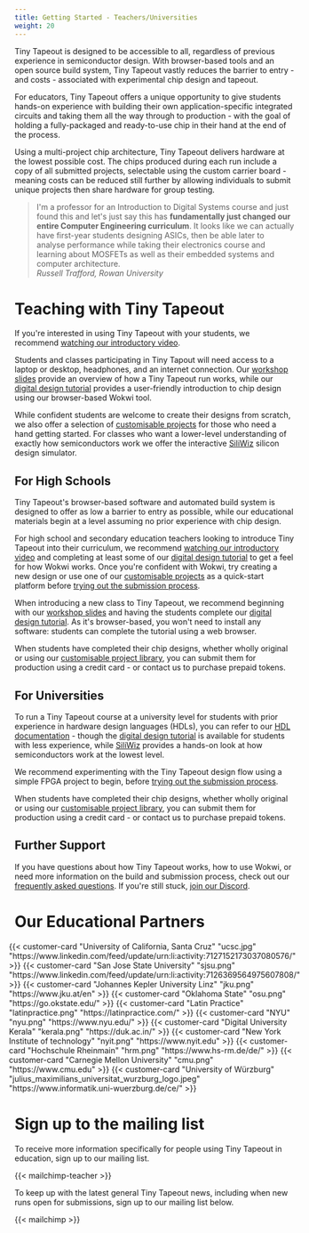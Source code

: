 ```yaml
---
title: Getting Started - Teachers/Universities
weight: 20
---
```


Tiny Tapeout is designed to be accessible to all, regardless of previous experience in semiconductor design. With browser-based tools and an open source build system, Tiny Tapeout vastly reduces the barrier to entry - and costs - associated with experimental chip design and tapeout.

For educators, Tiny Tapeout offers a unique opportunity to give students hands-on experience with building their own application-specific integrated circuits and taking them all the way through to production - with the goal of holding a fully-packaged and ready-to-use chip in their hand at the end of the process.

Using a multi-project chip architecture, Tiny Tapeout delivers hardware at the lowest possible cost. The chips produced during each run include a copy of all submitted projects, selectable using the custom carrier board - meaning costs can be reduced still further by allowing individuals to submit unique projects then share hardware for group testing.

> I'm a professor for an Introduction to Digital Systems course and just found this and let's just say this has **fundamentally just changed our entire Computer Engineering curriculum**. It looks like we can actually have first-year students designing ASICs, then be able later to analyse performance while taking their electronics course and learning about MOSFETs as well as their embedded systems and computer architecture.
> <br />_Russell Trafford, Rowan University_

# Teaching with Tiny Tapeout

If you're interested in using Tiny Tapeout with your students, we recommend [watching our introductory video](https://youtu.be/f4w1QOpHzOo).

Students and classes participating in Tiny Tapout will need access to a laptop or desktop, headphones, and an internet connection. Our [workshop slides](https://docs.google.com/presentation/d/1NHFC3NHHFAzqK8HMGjxMHXJJ6r4j15dY86nk-boGDNM) provide an overview of how a Tiny Tapeout run works, while our [digital design tutorial](/digital_design/) provides a user-friendly introduction to chip design using our browser-based Wokwi tool.

While confident students are welcome to create their designs from scratch, we also offer a selection of [customisable projects](/tags/customisable/) for those who need a hand getting started. For classes who want a lower-level understanding of exactly how semiconductors work we offer the interactive [SiliWiz](/siliwiz) silicon design simulator.

## For High Schools

Tiny Tapeout's browser-based software and automated build system is designed to offer as low a barrier to entry as possible, while our educational materials begin at a level assuming no prior experience with chip design.

For high school and secondary education teachers looking to introduce Tiny Tapeout into their curriculum, we recommend [watching our introductory video](https://youtu.be/f4w1QOpHzOo) and completing at least some of our [digital design tutorial](/digital_design/) to get a feel for how Wokwi works. Once you're confident with Wokwi, try creating a new design or use one of our [customisable projects](/tags/customisable/) as a quick-start platform before [trying out the submission process](/#get-your-submission-ready).

When introducing a new class to Tiny Tapeout, we recommend beginning with our [workshop slides](https://docs.google.com/presentation/d/1NHFC3NHHFAzqK8HMGjxMHXJJ6r4j15dY86nk-boGDNM) and having the students complete our [digital design tutorial](/digital_design/). As it's browser-based, you won't need to install any software: students can complete the tutorial using a web browser.

When students have completed their chip designs, whether wholly original or using our [customisable project library](/tags/customisable/), you can submit them for production using a credit card - or contact us to purchase prepaid tokens.

## For Universities

To run a Tiny Tapeout course at a university level for students with prior experience in hardware design languages (HDLs), you can refer to our [HDL documentation](/hdl/) - though the [digital design tutorial](/digital_design/) is available for students with less experience, while [SiliWiz](/siliwiz) provides a hands-on look at how semiconductors work at the lowest level.

We recommend experimenting with the Tiny Tapeout design flow using a simple FPGA project to begin, before [trying out the submission process](/submission/).

When students have completed their chip designs, whether wholly original or using our [customisable project library](/tags/customisable/), you can submit them for production using a credit card - or contact us to purchase prepaid tokens.

## Further Support

If you have questions about how Tiny Tapeout works, how to use Wokwi, or need more information on the build and submission process, check out our [frequently asked questions](/faq/). If you're still stuck, [join our Discord](https://discord.gg/rPK2nSjxy8).

# Our Educational Partners
<div style="display: flex; flex-wrap: wrap; justify-content: center;">
  {{< customer-card "University of California, Santa Cruz" "ucsc.jpg" "https://www.linkedin.com/feed/update/urn:li:activity:7127152173037080576/" >}}
  {{< customer-card "San Jose State University" "sjsu.png" "https://www.linkedin.com/feed/update/urn:li:activity:7126369564975607808/" >}}
  {{< customer-card "Johannes Kepler University Linz" "jku.png" "https://www.jku.at/en" >}}
  {{< customer-card "Oklahoma State" "osu.png" "https://go.okstate.edu/" >}}
  {{< customer-card "Latin Practice" "latinpractice.png" "https://latinpractice.com/" >}}
  {{< customer-card "NYU" "nyu.png" "https://www.nyu.edu/" >}}
  {{< customer-card "Digital University Kerala" "kerala.png" "https://duk.ac.in/" >}}
  {{< customer-card "New York Institute of technology" "nyit.png" "https://www.nyit.edu" >}}
  {{< customer-card "Hochschule Rheinmain" "hrm.png" "https://www.hs-rm.de/de/" >}}
  {{< customer-card "Carnegie Mellon University" "cmu.png" "https://www.cmu.edu" >}}
  {{< customer-card "University of Würzburg" "julius_maximilians_universitat_wurzburg_logo.jpeg" "https://www.informatik.uni-wuerzburg.de/ce/" >}} 
</div>

# Sign up to the mailing list

To receive more information specifically for people using Tiny Tapeout in education, sign up to our mailing list.

{{< mailchimp-teacher >}}


To keep up with the latest general Tiny Tapeout news, including when new runs open for submissions, sign up to our mailing list below.

{{< mailchimp >}}
